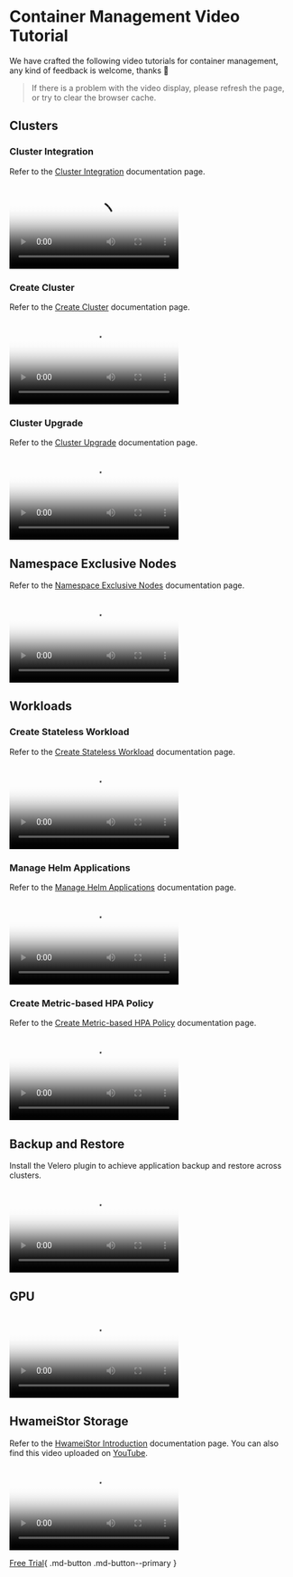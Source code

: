# Container Management Video Tutorial

We have crafted the following video tutorials for container management, any kind of feedback is welcome, thanks 🙏

> If there is a problem with the video display, please refresh the page, or try to clear the browser cache.

## Clusters

### Cluster Integration

Refer to the [Cluster Integration](../kpanda/user-guide/clusters/integrate-cluster.md) documentation page.

<div class="responsive-video-container">
<video controls src="https://harbor-test2.cn-sh2.ufileos.com/docs/videos/integrate-cluster.mp4" preload="metadata" poster="images/kpanda-integrate.png"></video>
</div>

### Create Cluster

Refer to the [Create Cluster](../kpanda/user-guide/clusters/create-cluster.md) documentation page.

<div class="responsive-video-container">
<video controls src="https://harbor-test2.cn-sh2.ufileos.com/docs/videos/create-cluster.mp4" preload="metadata" poster="images/kpanda-create.png"></video>
</div>

### Cluster Upgrade

Refer to the [Cluster Upgrade](../kpanda/user-guide/clusters/upgrade-cluster.md) documentation page.

<div class="responsive-video-container">
<video controls src="https://harbor-test2.cn-sh2.ufileos.com/docs/videos/cluster-upgrade.mp4" preload="metadata" poster="images/kpanda-upgrade.png"></video>
</div>

## Namespace Exclusive Nodes

Refer to the [Namespace Exclusive Nodes](../kpanda/user-guide/namespaces/exclusive.md) documentation page.

<div class="responsive-video-container">
<video controls src="https://harbor-test2.cn-sh2.ufileos.com/docs/videos/exclusive-node.mp4" preload="metadata" poster="images/kpanda-exclude.png"></video>
</div>

## Workloads

### Create Stateless Workload

Refer to the [Create Stateless Workload](../kpanda/user-guide/workloads/create-deployment.md) documentation page.

<div class="responsive-video-container">
<video controls src="https://harbor-test2.cn-sh2.ufileos.com/docs/videos/create-deployment.mp4" preload="metadata" poster="images/kpanda-deployment.png"></video>
</div>

### Manage Helm Applications

Refer to the [Manage Helm Applications](../kpanda/user-guide/helm/helm-app.md) documentation page.

<div class="responsive-video-container">
<video controls src="https://harbor-test2.cn-sh2.ufileos.com/docs/videos/helm-app.mp4" preload="metadata" poster="images/kpanda-helm.png"></video>
</div>

### Create Metric-based HPA Policy

Refer to the [Create Metric-based HPA Policy](../kpanda/user-guide/scale/create-hpa.md) documentation page.

<div class="responsive-video-container">
<video controls src="https://harbor-test2.cn-sh2.ufileos.com/docs/videos/hpa.mp4" preload="metadata" poster="images/kpanda-hpa.png"></video>
</div>

## Backup and Restore

Install the Velero plugin to achieve application backup and restore across clusters. 

<div class="responsive-video-container">
<video controls src="https://harbor-test2.cn-sh2.ufileos.com/docs/videos/kpanda-velero.mp4" preload="metadata" poster="images/kpanda-velero.png"></video>
</div>

## GPU

<div class="responsive-video-container">
<video controls src="https://harbor-test2.cn-sh2.ufileos.com/docs/videos/vgpu.mp4" preload="metadata" poster="images/kpanda-vgpu.png"></video>
</div>

## HwameiStor Storage

Refer to the [HwameiStor Introduction](../storage/hwameistor/intro/index.md) documentation page. You can also find this video uploaded on [YouTube](https://youtu.be/6D1vgj86hHY).

<div class="responsive-video-container">
<video controls src="https://harbor-test2.cn-sh2.ufileos.com/docs/videos/hwa.mp4" preload="metadata" poster="images/hwacover.png"></video>
</div>

[Free Trial](../dce/license0.md){ .md-button .md-button--primary }
